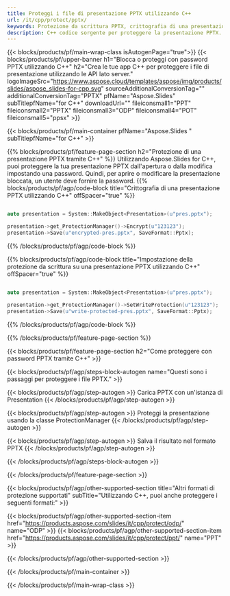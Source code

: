 ```yaml
---
title: Proteggi i file di presentazione PPTX utilizzando C++
url: /it/cpp/protect/pptx/
keywords: Protezione da scrittura PPTX, crittografia di una presentazione PPTX, blocco PPTX, protezione PPTX
description: C++ codice sorgente per proteggere la presentazione PPTX.
---
```


{{< blocks/products/pf/main-wrap-class isAutogenPage="true">}}
{{< blocks/products/pf/upper-banner h1="Blocca o proteggi con password PPTX utilizzando C++" h2="Crea le tue app C++ per proteggere i file di presentazione utilizzando le API lato server." logoImageSrc="https://www.aspose.cloud/templates/aspose/img/products/slides/aspose_slides-for-cpp.svg" sourceAdditionalConversionTag="" additionalConversionTag="PPTX" pfName="Aspose.Slides" subTitlepfName="for C++" downloadUrl="" fileiconsmall1="PPT" fileiconsmall2="PPTX" fileiconsmall3="ODP" fileiconsmall4="POT" fileiconsmall5="ppsx" >}}

{{< blocks/products/pf/main-container pfName="Aspose.Slides " subTitlepfName="for C++" >}}

{{% blocks/products/pf/feature-page-section  h2="Protezione di una presentazione PPTX tramite C++" %}}
Utilizzando Aspose.Slides for C++, puoi proteggere la tua presentazione PPTX dall'apertura o dalla modifica impostando una password. Quindi, per aprire o modificare la presentazione bloccata, un utente deve fornire la password.
{{% blocks/products/pf/agp/code-block title="Crittografia di una presentazione PPTX utilizzando C++" offSpacer="true" %}}

```cpp

auto presentation = System::MakeObject<Presentation>(u"pres.pptx");

presentation->get_ProtectionManager()->Encrypt(u"123123");
presentation->Save(u"encrypted-pres.pptx", SaveFormat::Pptx);
```

{{% /blocks/products/pf/agp/code-block %}}

{{% blocks/products/pf/agp/code-block title="Impostazione della protezione da scrittura su una presentazione PPTX utilizzando C++" offSpacer="true" %}}

```cpp

auto presentation = System::MakeObject<Presentation>(u"pres.pptx");

presentation->get_ProtectionManager()->SetWriteProtection(u"123123");
presentation->Save(u"write-protected-pres.pptx", SaveFormat::Pptx);
```

{{% /blocks/products/pf/agp/code-block %}}

{{% /blocks/products/pf/feature-page-section %}}

{{< blocks/products/pf/feature-page-section  h2="Come proteggere con password PPTX tramite C++" >}}

{{< blocks/products/pf/agp/steps-block-autogen name="Questi sono i passaggi per proteggere i file PPTX." >}}

{{< blocks/products/pf/agp/step-autogen >}}
Carica PPTX con un'istanza di Presentation
{{< /blocks/products/pf/agp/step-autogen >}}

{{< blocks/products/pf/agp/step-autogen >}}
Proteggi la presentazione usando la classe ProtectionManager
{{< /blocks/products/pf/agp/step-autogen >}}

{{< blocks/products/pf/agp/step-autogen >}}
Salva il risultato nel formato PPTX
{{< /blocks/products/pf/agp/step-autogen >}}

{{< /blocks/products/pf/agp/steps-block-autogen >}}

{{< /blocks/products/pf/feature-page-section >}}

{{< blocks/products/pf/agp/other-supported-section title="Altri formati di protezione supportati" subTitle="Utilizzando C++, puoi anche proteggere i seguenti formati:" >}}

{{< blocks/products/pf/agp/other-supported-section-item href="https://products.aspose.com/slides/it/cpp/protect/odp/" name="ODP" >}}
{{< blocks/products/pf/agp/other-supported-section-item href="https://products.aspose.com/slides/it/cpp/protect/ppt/" name="PPT" >}}


{{< /blocks/products/pf/agp/other-supported-section >}}

{{< /blocks/products/pf/main-container >}}
    
{{< /blocks/products/pf/main-wrap-class >}}